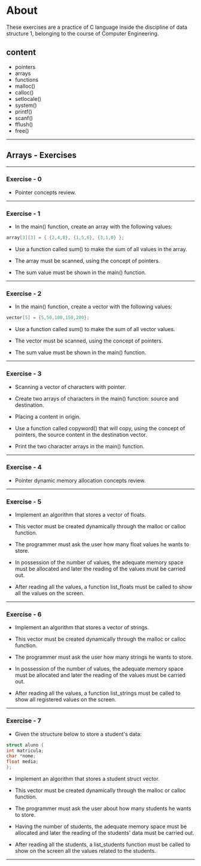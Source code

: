# About

These exercises are a practice of C language inside the discipline of data structure 1, belonging to the course of Computer Engineering.

## content

- pointers
- arrays
- functions
- malloc()
- calloc()
- setlocale()
- system()
- printf()
- scanf()
- fflush()
- free()

---

## Arrays - Exercises

---

### Exercise - 0

- Pointer concepts review.

---

### Exercise - 1

- In the main() function, create an array with the following values:

~~~ C
array[3][3] = { {2,4,8}, {1,5,6}, {3,1,0} };
~~~

- Use a function called sum() to make the sum of all values in the array.

- The array must be scanned, using the concept of pointers.

- The sum value must be shown in the main() function.

---

### Exercise - 2

- In the main() function, create a vector with the following values:

~~~ C
vector[5] = {5,50,100,150,200};
~~~

- Use a function called sum() to make the sum of all vector values.

- The vector must be scanned, using the concept of pointers.

- The sum value must be shown in the main() function.

---

### Exercise - 3

- Scanning a vector of characters with pointer.

- Create two arrays of characters in the main() function: source and destination.

- Placing a content in origin.

- Use a function called copyword() that will copy, using the concept of pointers, the source content in the destination vector.

- Print the two character arrays in the main() function.

---

### Exercise - 4

- Pointer dynamic memory allocation concepts review.

---

### Exercise - 5

- Implement an algorithm that stores a vector of floats.

- This vector must be created dynamically through the malloc or calloc function.

- The programmer must ask the user how many float values he wants to store.

- In possession of the number of values, the adequate memory space must be allocated and later the reading of the values must be carried out.

- After reading all the values, a function list_floats must be called to show all the values on the screen.

---

### Exercise - 6

- Implement an algorithm that stores a vector of strings.

- This vector must be created dynamically through the malloc or calloc function.

- The programmer must ask the user how many strings he wants to store.

- In possession of the number of values, the adequate memory space must be allocated and later the reading of the values must be carried out.

- After reading all the values, a function list_strings must be called to show all registered values on the screen.

---

### Exercise - 7

- Given the structure below to store a student's data:

~~~ C
struct aluno {
int matricula;
char *nome;
float media;
};
~~~

- Implement an algorithm that stores a student struct vector.

- This vector must be created dynamically through the malloc or calloc function.

- The programmer must ask the user about how many students he wants to store.

- Having the number of students, the adequate memory space must be allocated and later the reading of the students' data must be carried out.

- After reading all the students, a list_students function must be called to show on the screen all the values related to the students.

---
